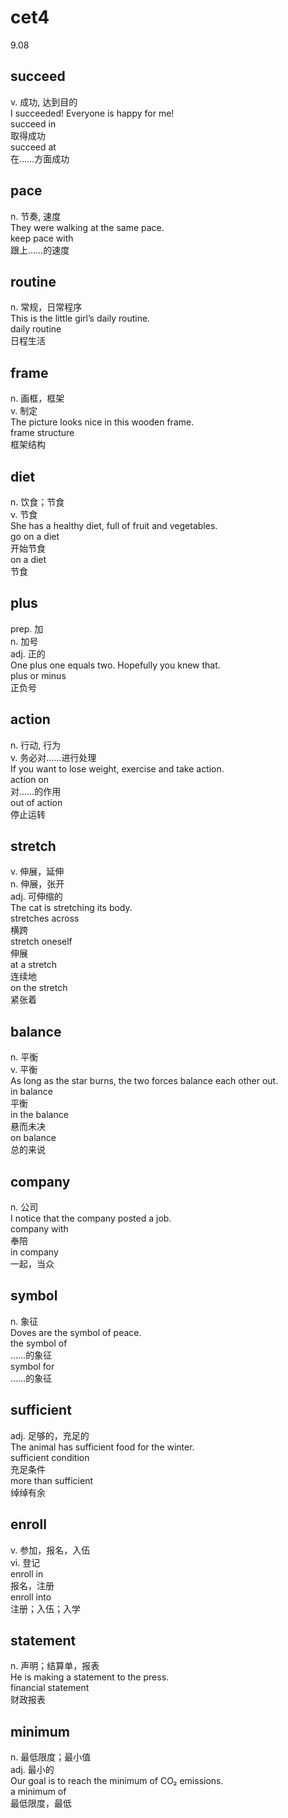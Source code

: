 # cet4

9.08

## succeed

v. 成功, 达到目的  
I succeeded! Everyone is happy for me!  
succeed in  
取得成功  
succeed at  
在……方面成功

## pace

n. 节奏, 速度  
They were walking at the same pace.  
keep pace with  
跟上……的速度

## routine

n. 常规，日常程序  
This is the little girl’s daily routine.  
daily routine  
日程生活

## frame

n. 画框，框架  
v. 制定  
The picture looks nice in this wooden frame.  
frame structure  
框架结构

## diet

n. 饮食；节食  
v. 节食  
She has a healthy diet, full of fruit and vegetables.  
go on a diet  
开始节食  
on a diet  
节食

## plus

prep. 加  
n. 加号  
adj. 正的  
One plus one equals two. Hopefully you knew that.  
plus or minus  
正负号

## action

n. 行动, 行为  
v. 务必对……进行处理  
If you want to lose weight, exercise and take action.  
action on  
对……的作用  
out of action  
停止运转

## stretch

v. 伸展，延伸  
n. 伸展，张开  
adj. 可伸缩的  
The cat is stretching its body.  
stretches across  
横跨  
stretch oneself  
伸展  
at a stretch  
连续地  
on the stretch  
紧张着

## balance

n. 平衡  
v. 平衡  
As long as the star burns, the two forces balance each other out.  
in balance  
平衡  
in the balance  
悬而未决  
on balance  
总的来说

## company

n. 公司  
I notice that the company posted a job.  
company with  
奉陪  
in company  
一起，当众

## symbol

n. 象征  
Doves are the symbol of peace.  
the symbol of  
……的象征  
symbol for  
……的象征

## sufficient

adj. 足够的，充足的  
The animal has sufficient food for the winter.  
sufficient condition  
充足条件  
more than sufficient  
绰绰有余

## enroll

v. 参加，报名，入伍  
vi. 登记  
enroll in  
报名，注册  
enroll into  
注册；入伍；入学

## statement

n. 声明；结算单，报表  
He is making a statement to the press.  
financial statement  
财政报表

## minimum

n. 最低限度；最小值  
adj. 最小的  
Our goal is to reach the minimum of CO₂ emissions.  
a minimum of  
最低限度，最低
